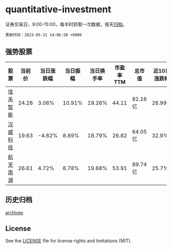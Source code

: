 # quantitative-investment

证券交易日，9:00-15:00，每半时抓取一次数据，按天[归档](archives)。

`更新时间：2023-05-31 14:06:58 +0800`

## 强势股票

|股票|当前价|当日涨跌幅|当日振幅|当日换手率|市盈率TTM|总市值|近10日涨跌幅|
|----|----|----|----|----|----|----|----|
|[佳禾智能](https://xueqiu.com/S/SZ300793)|24.28|3.06%|10.91%|19.26%|44.11|82.16亿|26.99%|
|[汉威科技](https://xueqiu.com/S/SZ300007)|19.63|-4.62%|8.89%|18.79%|26.82|64.05亿|32.9%|
|[航天南湖](https://xueqiu.com/S/SH688552)|26.61|4.72%|8.78%|19.68%|53.91|89.74亿|25.7%|

## 历史归档

[archives](archives)

## License

See the [LICENSE](LICENSE) file for license rights and limitations (MIT).